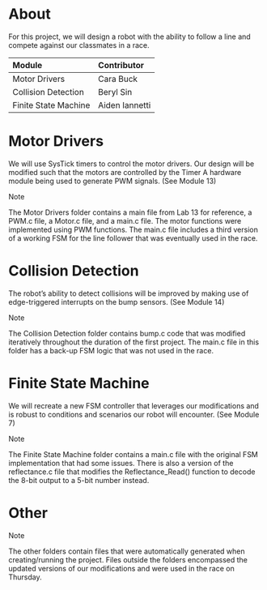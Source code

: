 # About
For this project, we will design a robot with the ability to follow a line and compete against
our classmates in a race.

| Module | Contributor |
| :--- | :--- |
| Motor Drivers | Cara Buck |
| Collision Detection | Beryl Sin |   
| Finite State Machine | Aiden Iannetti |   

# Motor Drivers
We will use SysTick timers to control the motor drivers. Our design will be modified such that the motors are controlled by the Timer A hardware module being used to generate PWM signals. (See Module 13)

> [!NOTE]
> The Motor Drivers folder contains a main file from Lab 13 for reference, a PWM.c file, a Motor.c file, and a main.c file. The motor functions were implemented using PWM functions. The main.c file includes a third version of a working FSM for the line follower that was eventually used in the race.

# Collision Detection
The robot’s ability to detect collisions will be improved by making use of edge-triggered interrupts on the bump sensors.
(See Module 14)

> [!NOTE]
> The Collision Detection folder contains bump.c code that was modified iteratively throughout the duration of the first project. The main.c file in this folder has a back-up FSM logic that was not used in the race.

# Finite State Machine
We will recreate a new FSM controller that leverages our modifications and is robust to conditions and scenarios our robot will encounter.
(See Module 7)

> [!NOTE]
> The Finite State Machine folder contains a main.c file with the original FSM implementation that had some issues. There is also a version of the reflectance.c file that modifies the Reflectance_Read() function to decode the 8-bit output to a 5-bit number instead.

# Other
> [!NOTE]
> The other folders contain files that were automatically generated when creating/running the project. Files outside the folders encompassed the updated versions of our modifications and were used in the race on Thursday. 
